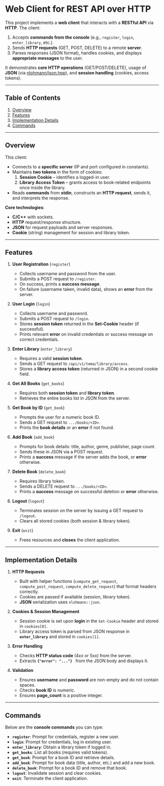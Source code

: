 # Web Client for REST API over HTTP

This project implements a **web client** that interacts with a **RESTful API** via **HTTP**. The client:
1. Accepts **commands from the console** (e.g., `register`, `login`, `enter_library`, etc.).
2. Sends **HTTP requests** (GET, POST, DELETE) to a remote **server**.
3. Parses responses (JSON format), handles cookies, and displays **appropriate messages** to the user.

It demonstrates **core HTTP operations** (GET/POST/DELETE), usage of **JSON** (via [nlohmann/json.hpp](https://github.com/nlohmann/json)), and **session handling** (cookies, access tokens).

---

## Table of Contents
1. [Overview](#overview)  
2. [Features](#features)  
3. [Implementation Details](#implementation-details)  
4. [Commands](#commands)  

---

## Overview
This client:
- Connects to a **specific server** (IP and port configured in constants).
- Maintains **two tokens** in the form of cookies:
  1. **Session Cookie** – identifies a logged-in user.
  2. **Library Access Token** – grants access to book-related endpoints once inside the library.
- Reads **commands** from **stdin**, constructs an **HTTP request**, sends it, and interprets the response.

**Core technologies**:
- **C/C++** with sockets.
- **HTTP** request/response structure.
- **JSON** for request payloads and server responses.
- **Cookie** (string) management for session and library token.

---

## Features

1. **User Registration** (`register`)
   - Collects username and password from the user.
   - Submits a POST request to `/register`.
   - On success, prints a **success message**.  
   - On failure (username taken, invalid data), shows an **error** from the server.

2. **User Login** (`login`)
   - Collects username and password.
   - Submits a POST request to `/login`.
   - Stores **session token** returned in the **Set-Cookie** header (if successful).
   - Prints relevant **error** on invalid credentials or success message on correct credentials.

3. **Enter Library** (`enter_library`)
   - Requires a valid **session token**.
   - Sends a GET request to `/api/v1/tema/library/access`.
   - Stores a **library access token** (returned in JSON) in a second cookie field.

4. **Get All Books** (`get_books`)
   - Requires both **session token** and **library token**.
   - Retrieves the entire books list in JSON from the server.

5. **Get Book by ID** (`get_book`)
   - Prompts the user for a numeric book ID.
   - Sends a GET request to `.../books/<ID>`.
   - Prints the **book details** or an **error** if not found.

6. **Add Book** (`add_book`)
   - Prompts for book details: title, author, genre, publisher, page count.
   - Sends these in JSON via a POST request.
   - Prints a **success** message if the server adds the book, or **error** otherwise.

7. **Delete Book** (`delete_book`)
   - Requires library token.
   - Sends a DELETE request to `.../books/<ID>`.
   - Prints a **success** message on successful deletion or **error** otherwise.

8. **Logout** (`logout`)
   - Terminates session on the server by issuing a GET request to `/logout`.
   - Clears all stored cookies (both session & library token).

9. **Exit** (`exit`)
   - Frees resources and **closes** the client application.

---

## Implementation Details

1. **HTTP Requests**  
   - Built with helper functions (`compute_get_request`, `compute_post_request`, `compute_delete_request`) that format headers correctly.
   - Cookies are passed if available (session, library token).
   - **JSON** serialization uses `nlohmann::json`.

2. **Cookies & Session Management**  
   - Session cookie is set upon **login** in the `Set-Cookie` header and stored in `cookies[0]`.
   - Library access token is parsed from JSON response in **`enter_library`** and stored in `cookies[1]`.

3. **Error Handling**  
   - Checks **HTTP status code** (4xx or 5xx) from the server.
   - Extracts **`{"error": "..."} `** from the JSON body and displays it.

4. **Validation**  
   - Ensures **username** and **password** are non-empty and do not contain spaces.
   - Checks **book ID** is numeric.
   - Ensures **page_count** is a positive integer.

---

## Commands

Below are the **console commands** you can type:
- **`register`**: Prompt for credentials, register a new user.
- **`login`**: Prompt for credentials, log in existing user.
- **`enter_library`**: Obtain a library token if logged in.
- **`get_books`**: List all books (requires valid tokens).
- **`get_book`**: Prompt for a book ID and retrieve details.
- **`add_book`**: Prompt for book data (title, author, etc.) and add a new book.
- **`delete_book`**: Prompt for a book ID and remove that book.
- **`logout`**: Invalidate session and clear cookies.
- **`exit`**: Terminate the client application.
